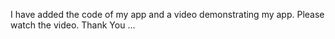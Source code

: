 I have added the code of my app and a video demonstrating my app. Please watch the video.
Thank You ...
